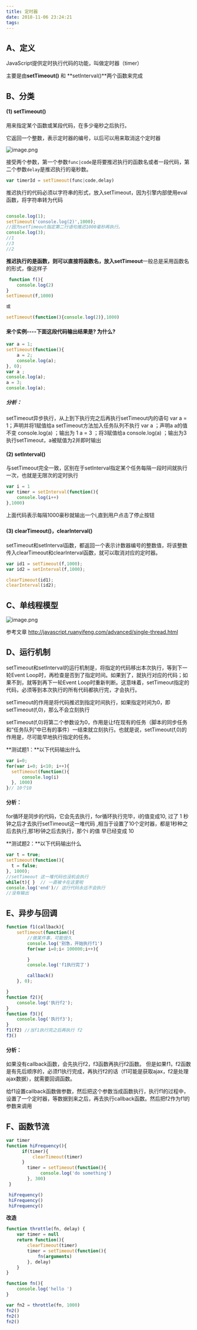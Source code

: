 ```yaml
---
title: 定时器
date: 2018-11-06 23:24:21
tags:
---
```


## A、定义

JavaScript提供定时执行代码的功能，叫做定时器（timer）

主要是由**setTimeout()** 和 **setInterval()**两个函数来完成



## B、分类

#### (1)  setTimeout()

用来指定某个函数或某段代码，在多少毫秒之后执行。

它返回一个整数，表示定时器的编号，以后可以用来取消这个定时器

![image.png](https://upload-images.jianshu.io/upload_images/14339384-6385db01ab3940f0.png?imageMogr2/auto-orient/strip%7CimageView2/2/w/1240)



接受两个参数，第一个参数`func|code`是将要推迟执行的函数名或者一段代码，第二个参数`delay`是推迟执行的毫秒数。

```javascript
var timerId = setTimeout(func|code,delay)
```



推迟执行的代码必须以字符串的形式，放入setTimeout，因为引擎内部使用eval函数，将字符串转为代码

```javascript

console.log(1);
setTimeout('console.log(2)',1000);
//因为setTimeout指定第二行语句推迟1000毫秒再执行。
console.log(3);
//1
//3
//2

```



**推迟执行的是函数，则可以直接将函数名，放入setTimeout**一般总是采用函数名的形式，像这样子

```javascript
 function f(){
    console.log(2)
}
setTimeout(f,1000)

或

setTimeout(function(){console.log(2)},1000)
```



#### 来个实例----下面这段代码输出结果是? 为什么?

```javascript
var a = 1;
setTimeout(function(){
    a = 2;
    console.log(a);
}, 0);
var a ;
console.log(a);
a = 3;
console.log(a);
```

##### 分析：

setTimeout异步执行，从上到下执行完之后再执行setTimeout内的语句
var a = 1；声明并将1赋值给a
setTimeout方法加入任务队列不执行
var a ；声明a a的值不变
console.log(a) ；输出为 1
a = 3 ；将3赋值给a
console.log(a) ；输出为3
执行setTimeout，a被赋值为2并即时输出



#### (2)  setInterval()

与setTimeout完全一致，区别在于setInterval指定某个任务每隔一段时间就执行一次，也就是无限次的定时执行

```javascript
var i = 1
var timer = setInterval(function(){
    console.log(i++)
},1000)
```

上面代码表示每隔1000豪秒就输出一个i,直到用户点击了停止按钮

##### 

#### (3)  clearTimeout()，clearInterval()

setTimeout和setInterval函数，都返回一个表示计数器编号的整数值，将该整数传入clearTimeout和clearInterval函数，就可以取消对应的定时器。

```javascript
var id1 = setTimeout(f,1000);
var id2 = setInterval(f,1000);

clearTimeout(id1);
clearInterval(id2);
```



## C、单线程模型

![image.png](https://upload-images.jianshu.io/upload_images/14339384-798268979c5eb9e5.png?imageMogr2/auto-orient/strip%7CimageView2/2/w/1240)

参考文章 http://javascript.ruanyifeng.com/advanced/single-thread.html



## D、运行机制

setTimeout和setInterval的运行机制是，将指定的代码移出本次执行，等到下一轮Event Loop时，再检查是否到了指定时间。如果到了，就执行对应的代码；如果不到，就等到再下一轮Event Loop时重新判断。这意味着，setTimeout指定的代码，必须等到本次执行的所有代码都执行完，才会执行。

setTimeout的作用是将代码推迟到指定时间执行，如果指定时间为0，即setTimeout(f,0)，那么不会立刻执行

setTimeout(f,0)将第二个参数设为0，作用是让f在现有的任务（脚本的同步任务和“任务队列”中已有的事件）一结束就立刻执行。也就是说，setTimeout(f,0)的作用是，尽可能早地执行指定的任务。

**测试题1：**以下代码输出什么

```javascript
var i=0;
for(var i=0; i<10; i++){
  setTimeout(function(){
      console.log(i)
  }, 1000)
}// 10个10

```

#### 分析：

for循环是同步的代码，它会先去执行，for循环执行完毕，i的值变成10, 过了 1 秒钟之后才去执行setTimeout这一堆代码 ,相当于设置了10个定时器，都是1秒种之后去执行,那1秒钟之后去执行，那个i 的值 早已经变成 10



**测试题2：**以下代码输出什么

```javascript
var t = true;  
setTimeout(function(){ 
  t = false; 
}, 1000);  
//setTimeout 这一堆代码也没机会执行
while(t){ }  // 一直被卡在这里啦
console.log('end')// 这行代码永远不会执行
//没有输出
```



## E、异步与回调

```javascript
function f1(callback){
    setTimeout(function(){
        //做某件事，可能很久
        console.log('别急，开始执行f1')
        for(var i=0;i< 100000;i++){

        }
        console.log('f1执行完了')

        callback()
    }, 0);

}
function f2(){
    console.log('执行f2');
}
function f3(){
    console.log('执行f3');
}
f1(f2) //当f1执行完之后再执行 f2
f3()
```

#### 分析：

如果没有callback函数，会先执行f2，f3函数再执行f2函数。
但是如果f1，f2函数是有先后顺序的，必须f1执行完成，再执行f2的话（f1可能是获取ajax，f2是处理ajax数据），就需要回调函数。

给f1设置callback函数做参数，然后把这个参数当成函数执行，执行f1的过程中，设置了一个定时器，等数据到来之后，再去执行callback函数。然后把f2作为f1的参数来调用



## F、函数节流

```javascript
var timer
function hiFrequency(){
      if(timer){
          clearTimeout(timer)
      }
        timer = setTimeout(function(){
             console.log('do something')
        }, 300)
 }

 hiFrequency()
 hiFrequency()
 hiFrequency()
```



**改造**

```javascript
function throttle(fn, delay) {
    var timer = null
    return function(){
        clearTimeout(timer)
        timer = setTimeout(function(){ 
            fn(arguments)
        }, delay)
    }
}

function fn(){
    console.log('hello ')
}

var fn2 = throttle(fn, 1000)
fn2()
fn2()
fn2()
```